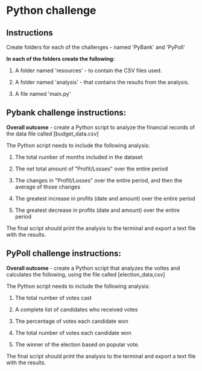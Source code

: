 # Python challenge

## Instructions

Create folders for each of the challenges - named 'PyBank' and 'PyPoll'

**In each of the folders create the following:**

1) A folder named 'resources' - to contain the CSV files used.

2) A folder named 'analysis' - that contains the results from the analysis.

3) A file named 'main.py'

## Pybank challenge instructions:

**Overall outcome** - create a Python script to analyze the financial records of the data file called [budget_data.csv]

The Python script needs to include the following analysis:

1) The total number of months included in the dataset

2) The net total amount of "Profit/Losses" over the entire period

3) The changes in "Profit/Losses" over the entire period, and then the average of those changes

4) The greatest increase in profits (date and amount) over the entire period

5) The greatest decrease in profits (date and amount) over the entire period

The final script should print the analysis to the terminal and export a text file with the results.

## PyPoll challenge instructions:

**Overall outcome** - create a Python script that analyzes the voltes and calculates the following, using the file called [election_data,csv]

The Python script needs to include the following analysis:

1) The total number of votes cast

2) A complete list of candidates who received votes

3) The percentage of votes each candidate won

4) The total number of votes each candidate won

5) The winner of the election based on popular vote.

The final script should print the analysis to the terminal and export a text file with the results.
